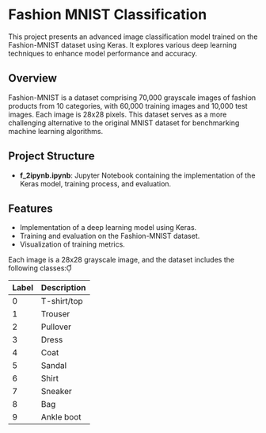 # Fashion MNIST Classification

This project presents an advanced image classification model trained on the Fashion-MNIST dataset using Keras. It explores various deep learning techniques to enhance model performance and accuracy.

## Overview

Fashion-MNIST is a dataset comprising 70,000 grayscale images of fashion products from 10 categories, with 60,000 training images and 10,000 test images. Each image is 28x28 pixels. This dataset serves as a more challenging alternative to the original MNIST dataset for benchmarking machine learning algorithms.

## Project Structure

- **f_2ipynb.ipynb**: Jupyter Notebook containing the implementation of the Keras model, training process, and evaluation.

## Features

- Implementation of a deep learning model using Keras.
- Training and evaluation on the Fashion-MNIST dataset.
- Visualization of training metrics.

Each image is a 28x28 grayscale image, and the dataset includes the following classes:

| Label | Description |
|-------|-------------|
| 0     | T-shirt/top |
| 1     | Trouser     |
| 2     | Pullover    |
| 3     | Dress       |
| 4     | Coat        |
| 5     | Sandal      |
| 6     | Shirt       |
| 7     | Sneaker     |
| 8     | Bag         |
| 9     | Ankle boot  |
